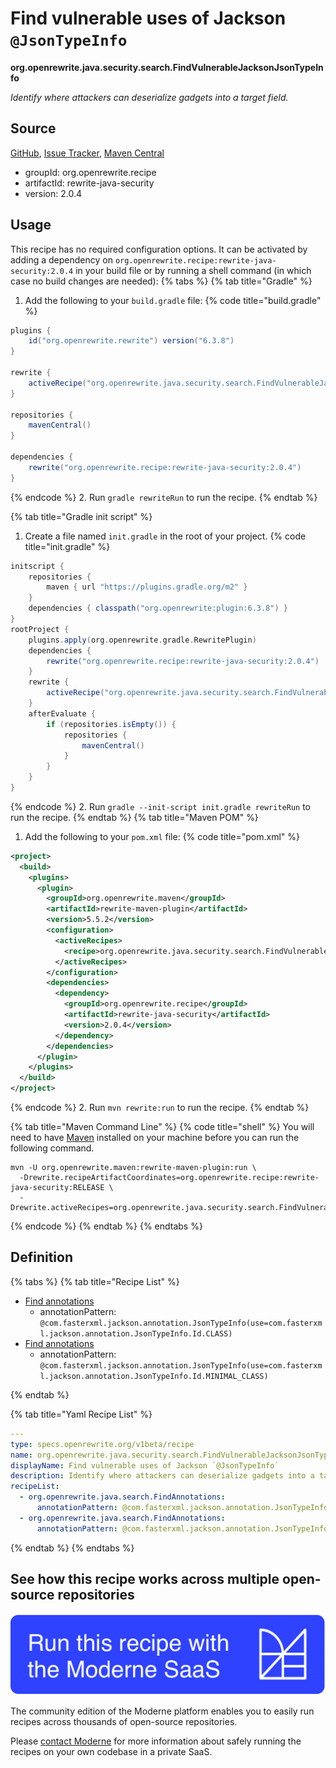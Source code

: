 # Find vulnerable uses of Jackson `@JsonTypeInfo`

**org.openrewrite.java.security.search.FindVulnerableJacksonJsonTypeInfo**

_Identify where attackers can deserialize gadgets into a target field._

## Source

[GitHub](https://github.com/openrewrite/rewrite-java-security/blob/main/src/main/resources/META-INF/rewrite/jackson.yml), [Issue Tracker](https://github.com/openrewrite/rewrite-java-security/issues), [Maven Central](https://central.sonatype.com/artifact/org.openrewrite.recipe/rewrite-java-security/2.0.4/jar)

* groupId: org.openrewrite.recipe
* artifactId: rewrite-java-security
* version: 2.0.4


## Usage

This recipe has no required configuration options. It can be activated by adding a dependency on `org.openrewrite.recipe:rewrite-java-security:2.0.4` in your build file or by running a shell command (in which case no build changes are needed): 
{% tabs %}
{% tab title="Gradle" %}
1. Add the following to your `build.gradle` file:
{% code title="build.gradle" %}
```groovy
plugins {
    id("org.openrewrite.rewrite") version("6.3.8")
}

rewrite {
    activeRecipe("org.openrewrite.java.security.search.FindVulnerableJacksonJsonTypeInfo")
}

repositories {
    mavenCentral()
}

dependencies {
    rewrite("org.openrewrite.recipe:rewrite-java-security:2.0.4")
}
```
{% endcode %}
2. Run `gradle rewriteRun` to run the recipe.
{% endtab %}

{% tab title="Gradle init script" %}
1. Create a file named `init.gradle` in the root of your project.
{% code title="init.gradle" %}
```groovy
initscript {
    repositories {
        maven { url "https://plugins.gradle.org/m2" }
    }
    dependencies { classpath("org.openrewrite:plugin:6.3.8") }
}
rootProject {
    plugins.apply(org.openrewrite.gradle.RewritePlugin)
    dependencies {
        rewrite("org.openrewrite.recipe:rewrite-java-security:2.0.4")
    }
    rewrite {
        activeRecipe("org.openrewrite.java.security.search.FindVulnerableJacksonJsonTypeInfo")
    }
    afterEvaluate {
        if (repositories.isEmpty()) {
            repositories {
                mavenCentral()
            }
        }
    }
}
```
{% endcode %}
2. Run `gradle --init-script init.gradle rewriteRun` to run the recipe.
{% endtab %}
{% tab title="Maven POM" %}
1. Add the following to your `pom.xml` file:
{% code title="pom.xml" %}
```xml
<project>
  <build>
    <plugins>
      <plugin>
        <groupId>org.openrewrite.maven</groupId>
        <artifactId>rewrite-maven-plugin</artifactId>
        <version>5.5.2</version>
        <configuration>
          <activeRecipes>
            <recipe>org.openrewrite.java.security.search.FindVulnerableJacksonJsonTypeInfo</recipe>
          </activeRecipes>
        </configuration>
        <dependencies>
          <dependency>
            <groupId>org.openrewrite.recipe</groupId>
            <artifactId>rewrite-java-security</artifactId>
            <version>2.0.4</version>
          </dependency>
        </dependencies>
      </plugin>
    </plugins>
  </build>
</project>
```
{% endcode %}
2. Run `mvn rewrite:run` to run the recipe.
{% endtab %}

{% tab title="Maven Command Line" %}
{% code title="shell" %}
You will need to have [Maven](https://maven.apache.org/download.cgi) installed on your machine before you can run the following command.

```shell
mvn -U org.openrewrite.maven:rewrite-maven-plugin:run \
  -Drewrite.recipeArtifactCoordinates=org.openrewrite.recipe:rewrite-java-security:RELEASE \
  -Drewrite.activeRecipes=org.openrewrite.java.security.search.FindVulnerableJacksonJsonTypeInfo
```
{% endcode %}
{% endtab %}
{% endtabs %}

## Definition

{% tabs %}
{% tab title="Recipe List" %}
* [Find annotations](../../../java/search/findannotations.md)
  * annotationPattern: `@com.fasterxml.jackson.annotation.JsonTypeInfo(use=com.fasterxml.jackson.annotation.JsonTypeInfo.Id.CLASS)`
* [Find annotations](../../../java/search/findannotations.md)
  * annotationPattern: `@com.fasterxml.jackson.annotation.JsonTypeInfo(use=com.fasterxml.jackson.annotation.JsonTypeInfo.Id.MINIMAL_CLASS)`

{% endtab %}

{% tab title="Yaml Recipe List" %}
```yaml
---
type: specs.openrewrite.org/v1beta/recipe
name: org.openrewrite.java.security.search.FindVulnerableJacksonJsonTypeInfo
displayName: Find vulnerable uses of Jackson `@JsonTypeInfo`
description: Identify where attackers can deserialize gadgets into a target field.
recipeList:
  - org.openrewrite.java.search.FindAnnotations:
      annotationPattern: @com.fasterxml.jackson.annotation.JsonTypeInfo(use=com.fasterxml.jackson.annotation.JsonTypeInfo.Id.CLASS)
  - org.openrewrite.java.search.FindAnnotations:
      annotationPattern: @com.fasterxml.jackson.annotation.JsonTypeInfo(use=com.fasterxml.jackson.annotation.JsonTypeInfo.Id.MINIMAL_CLASS)

```
{% endtab %}
{% endtabs %}

## See how this recipe works across multiple open-source repositories

[![Moderne Link Image](/.gitbook/assets/ModerneRecipeButton.png)](https://app.moderne.io/recipes/org.openrewrite.java.security.search.FindVulnerableJacksonJsonTypeInfo)

The community edition of the Moderne platform enables you to easily run recipes across thousands of open-source repositories.

Please [contact Moderne](https://moderne.io/product) for more information about safely running the recipes on your own codebase in a private SaaS.
